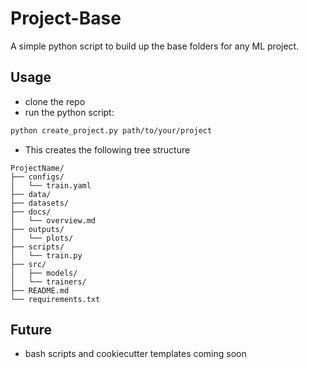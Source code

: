 # Project-Base
A simple python script to build up the base folders for any ML project.

## Usage
- clone the repo
- run the python script:
  
```bash
python create_project.py path/to/your/project
```
- This creates the following tree structure

```tree
ProjectName/
├── configs/
│   └── train.yaml
├── data/
├── datasets/
├── docs/
│   └── overview.md
├── outputs/
│   └── plots/
├── scripts/
│   └── train.py
├── src/
│   ├── models/
│   └── trainers/
├── README.md
└── requirements.txt
```

## Future
- bash scripts and cookiecutter templates coming soon
